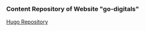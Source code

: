 ### Content Repository of Website "go-digitals"

[Hugo Repository](https://github.com/stefanhans/go-digitals-hugo)